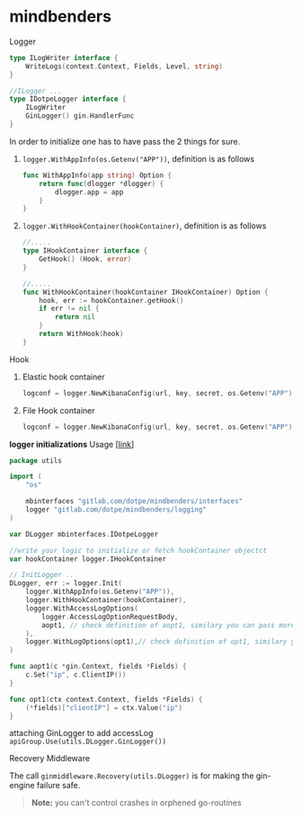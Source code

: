 # mindbenders

Logger

``` go
type ILogWriter interface {
    WriteLogs(context.Context, Fields, Level, string)
}

//ILogger ...
type IDotpeLogger interface {
    ILogWriter
    GinLogger() gin.HandlerFunc
}
```

In order to initialize one has to have pass the 2 things for sure.

1. `logger.WithAppInfo(os.Getenv("APP"))`, definition is as follows

    ```go
    func WithAppInfo(app string) Option {
        return func(dlogger *dlogger) {
            dlogger.app = app
        }
    }
    ```

2. `logger.WithHookContainer(hookContainer)`, definition is as follows

    ```go
    //.....
    type IHookContainer interface {
        GetHook() (Hook, error)
    }

    //.....
    func WithHookContainer(hookContainer IHookContainer) Option {
        hook, err := hookContainer.getHook()
        if err != nil {
            return nil
        }
        return WithHook(hook)
    }
    ```

Hook

1. Elastic hook container

    ```go
    logconf = logger.NewKibanaConfig(url, key, secret, os.Getenv("APP"), "")
    ```

2. File Hook container

    ```go
    logconf = logger.NewKibanaConfig(url, key, secret, os.Getenv("APP"), "")
    ```

**logger initializations**
Usage [[link](https://gitlab.com/dotcomino/2c/-/blob/master/utils/logger.go)]

```go
package utils

import (
    "os"

    mbinterfaces "gitlab.com/dotpe/mindbenders/interfaces"
    logger "gitlab.com/dotpe/mindbenders/logging"
)

var DLogger mbinterfaces.IDotpeLogger

//write your logic to initialize or fetch hookContainer objectct
var hookContainer logger.IHookContainer

// InitLogger ..
DLogger, err := logger.Init(
    logger.WithAppInfo(os.Getenv("APP")),
    logger.WithHookContainer(hookContainer),
    logger.WithAccessLogOptions(
        logger.AccessLogOptionRequestBody,
        aopt1, // check definition of aopt1, similary you can pass more functions as you need
    ),
    logger.WithLogOptions(opt1),// check definition of opt1, similary you can pass more functions as you need
)

func aopt1(c *gin.Context, fields *Fields) {
    c.Set("ip", c.ClientIP())
}

func opt1(ctx context.Context, fields *Fields) {
    (*fields)["clientIP"] = ctx.Value("ip")
}
```

attaching GinLogger to add accessLog
`apiGroup.Use(utils.DLogger.GinLogger())`

Recovery Middleware

The call `ginmiddleware.Recovery(utils.DLogger)` is for making the gin-engine failure safe.
> **Note:** you can't control crashes in orphened go-routines
